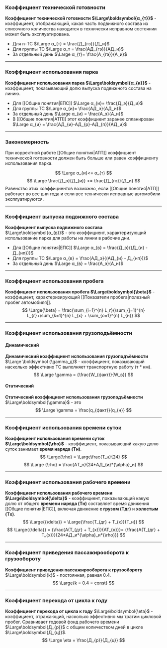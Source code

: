 ### Коэффициент технической готовности

**Коэффициент технической готовности $\Large\boldsymbol{α_{т}}$** - коэффициент, отображающий, какая часть подвижного состава из списочного количества находится в технически исправном состоянии может быть эксплуатирована.
- Для n-ТС
	$\Large α_{т} = \frac{Д_{гэ}}{Д_и}$
- Для группы ТС
	$\Large α_т = \frac{АД_{гэ}}{АД_и}$
- За отдельный день
	$\Large α_{т}= \frac{А_{гэ}}{А_и}$

___
### Коэффициент использования парка

**Коэффициент использования парка $\Large\boldsymbol{α_{и}}$** - коэффициент, показывающий долю выпуска подвижного состава на линию.
- Для [[Общие понятия|ЕПС]]
	$\Large α_{и}= \frac{Д_э}{Д_и}$
- Для группы ТС
	$\Large α_{и}= \frac{АД_э}{АД_и}$
- За отдельный день
	$\Large α_{и} = \frac{А_э}{А_и}$
- В [[Общие понятия|АТП]] этот коэффициент заранее спланирован
	$\Large α_{и} = \frac{АД_{и}-АД_{р}-АД_{п}}{АД_и}$

___
### Закономерность

При корректной работе [[Общие понятия|АТП]] коэффициент технической готовности должен быть больше или равен коэффициенту использования парка.

$$
	\Large α_{и}<= α_{т}
$$
$$
\Large \frac{Д_э}{Д_{и}} <= \frac{Д_{гэ}}{Д_и}
$$
Равенство этих коэффициентов возможно, если [[Общие понятия|АТП]] работает во все дни года и если все технически исправные автомобили эксплуатируются.

___
### Коэффициент выпуска подвижного состава

**Коэффициент выпуска подвижного состава** $\Large\boldsymbol{α_{в}}$ - это коэффициент, характеризующий использование парка для работы на линии в рабочие дни.
- Для [[Общие понятия|ЕПС]]
	$\Large α_{в} = \frac{Д_э}{(Д_{и} - Д_{нп})}$
- Для группы ТС
	$\Large α_{в} = \frac{АД_э}{(АД_{и} - Д_{нп})}$
- За отдельный день
	$\Large α_{в} = \frac{А_э}{А_и}$

___
### Коэффициент использования пробега

**Коэффициент использования пробега $\Large\boldsymbol{\beta}$** - коэффициент, характеризирующий [[Показатели пробега|полезный пробег автомобиля]].
$$
\Large{\beta} = \frac{\sum_{i=1}^{n} L_г}{\sum_{j=1}^{n} L_{г}+\sum_{k=1}^{n} L_{х} + \sum_{o=1}^{n} L_{н}}
$$

___
### Коэффициент использования грузоподъёмности
#### Динамический
**Динамический коэффициент использования грузоподъёмности** $\Large \boldsymbol {\gamma_д}$ - коэффициент, показывающий насколько эффективно ТС выполняет транспортную работу (т * км).
$$
\Large \gamma = {\frac{W_{факт}}{W_в}}
$$

#### Статический
**Статический коэффициент использования грузоподъёмности** $\Large\boldsymbol{\gamma}$ - это 
$$
\Large \gamma = \frac{q_{факт}}{q_{н}}
$$

___
### Коэффициент использования времени суток

**Коэффициент использования времени суток $\Large\boldsymbol{\rho}$** - коэффициент, показывающий какую долю суток занимает **время наряда (Tн)**.
$$
\Large{\rho} = \Large\frac{T_н}{24}
$$
$$
\Large {\rho} = \frac{АT_н}{24*АД_{и}*{\alpha}_и}
$$

___
### Коэффициент использования рабочего времени

**Коэффициент использования рабочего времени $\Large\boldsymbol{\delta}$** - коэффициент, показывающий какую долю от общего **времени наряда (Tн)** составляет время движения [[Общие понятия|ЕПС]], включая движение **с грузом (Tдг)** и **холостым (Tх)**.
$$
\Large{{\delta}} = \Large{\frac{T_{дг} + T_{х}}{T_н}}
$$
$$
\Large{{\delta}} = {\frac{A(T_{дг} + T_{х})}{AT_{н}}}= {\frac{A(T_{дг} + T_{х})}{24*АД_и*{\alpha}_и*{\rho}}}
$$

___
### Коэффициент приведения пассажирооборота к грузообороту

**Коэффициент приведения пассажирооборота к грузообороту** $\Large\boldsymbol{k}$ - постоянная, равная 0.4.
$$
\Large{k = 0.4 = const}
$$

___
### Коэффициент перехода от цикла к году

**Коэффициент перехода от цикла к году** $\Large\boldsymbol{\eta}$ - коэффициент, отражающий, насколько эффективно мы тратим цикловой пробег. Сравнивает годовой фонд рабочего времени $\Large\boldsymbol{Д_{р}}$ с общим количеством дней в цикле $\Large\boldsymbol{Д_{ц}}$.
$$
\Large \eta = \frac{Д_{р}}{Д_{ц}}
$$